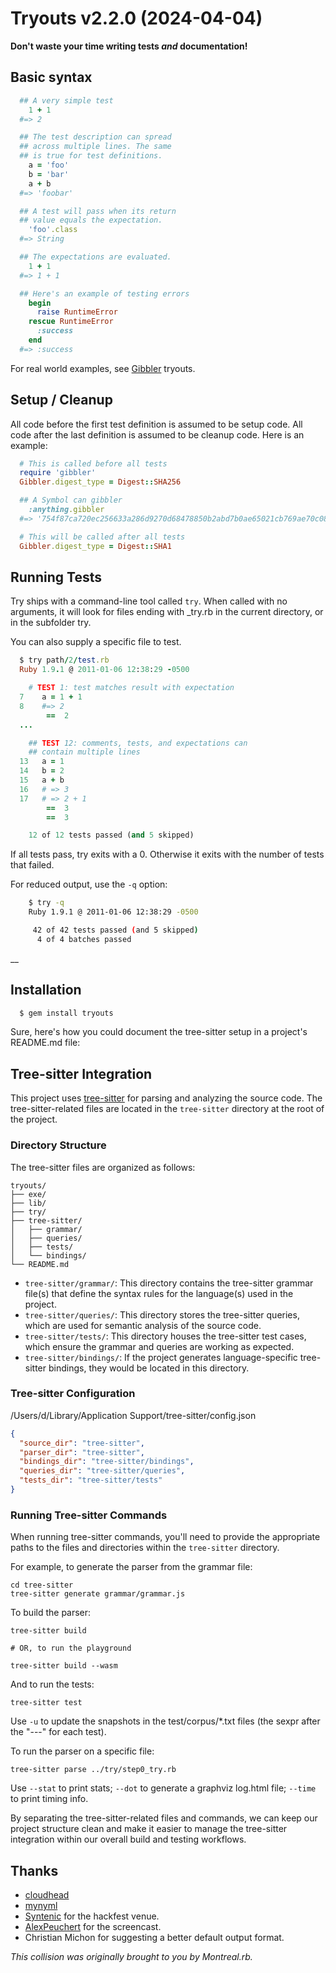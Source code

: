 # Tryouts v2.2.0 (2024-04-04)

**Don't waste your time writing tests _and_ documentation!**


## Basic syntax

```ruby
  ## A very simple test
    1 + 1
  #=> 2

  ## The test description can spread
  ## across multiple lines. The same
  ## is true for test definitions.
    a = 'foo'
    b = 'bar'
    a + b
  #=> 'foobar'

  ## A test will pass when its return
  ## value equals the expectation.
    'foo'.class
  #=> String

  ## The expectations are evaluated.
    1 + 1
  #=> 1 + 1

  ## Here's an example of testing errors
    begin
      raise RuntimeError
    rescue RuntimeError
      :success
    end
  #=> :success
```

For real world examples, see [Gibbler](https://github.com/delano/gibbler/) tryouts.


## Setup / Cleanup

All code before the first test definition is assumed to be setup code. All code after the last definition is assumed to be cleanup code. Here is an example:

```ruby
  # This is called before all tests
  require 'gibbler'
  Gibbler.digest_type = Digest::SHA256

  ## A Symbol can gibbler
    :anything.gibbler
  #=> '754f87ca720ec256633a286d9270d68478850b2abd7b0ae65021cb769ae70c08'

  # This will be called after all tests
  Gibbler.digest_type = Digest::SHA1
```


## Running Tests

Try ships with a command-line tool called `try`. When called with no arguments, it will look for files ending with _try.rb in the current directory, or in the subfolder try.

You can also supply a specific file to test.

```ruby
  $ try path/2/test.rb
  Ruby 1.9.1 @ 2011-01-06 12:38:29 -0500

    # TEST 1: test matches result with expectation
  7    a = 1 + 1
  8    #=> 2
        ==  2
  ...

    ## TEST 12: comments, tests, and expectations can
    ## contain multiple lines
  13   a = 1
  14   b = 2
  15   a + b
  16   # => 3
  17   # => 2 + 1
        ==  3
        ==  3

    12 of 12 tests passed (and 5 skipped)
```

If all tests pass, try exits with a 0. Otherwise it exits with the number of tests that failed.


For reduced output, use the `-q` option:

```bash
    $ try -q
    Ruby 1.9.1 @ 2011-01-06 12:38:29 -0500

     42 of 42 tests passed (and 5 skipped)
      4 of 4 batches passed
```

__
## Installation

```bash
  $ gem install tryouts
```

Sure, here's how you could document the tree-sitter setup in a project's README.md file:

## Tree-sitter Integration

This project uses [tree-sitter](https://tree-sitter.github.io/tree-sitter/) for parsing and analyzing the source code. The tree-sitter-related files are located in the `tree-sitter` directory at the root of the project.

### Directory Structure

The tree-sitter files are organized as follows:

```
tryouts/
├── exe/
├── lib/
├── try/
├── tree-sitter/
│   ├── grammar/
│   ├── queries/
│   ├── tests/
│   └── bindings/
└── README.md
```

- `tree-sitter/grammar/`: This directory contains the tree-sitter grammar file(s) that define the syntax rules for the language(s) used in the project.
- `tree-sitter/queries/`: This directory stores the tree-sitter queries, which are used for semantic analysis of the source code.
- `tree-sitter/tests/`: This directory houses the tree-sitter test cases, which ensure the grammar and queries are working as expected.
- `tree-sitter/bindings/`: If the project generates language-specific tree-sitter bindings, they would be located in this directory.

### Tree-sitter Configuration

/Users/d/Library/Application Support/tree-sitter/config.json

```json
{
  "source_dir": "tree-sitter",
  "parser_dir": "tree-sitter",
  "bindings_dir": "tree-sitter/bindings",
  "queries_dir": "tree-sitter/queries",
  "tests_dir": "tree-sitter/tests"
}
```

### Running Tree-sitter Commands

When running tree-sitter commands, you'll need to provide the appropriate paths to the files and directories within the `tree-sitter` directory.

For example, to generate the parser from the grammar file:

```
cd tree-sitter
tree-sitter generate grammar/grammar.js
```

To build the parser:

```
tree-sitter build

# OR, to run the playground

tree-sitter build --wasm
```

And to run the tests:

```
tree-sitter test
```
Use `-u` to update the snapshots in the test/corpus/*.txt files (the sexpr after the "---" for each test).

To run the parser on a specific file:

```
tree-sitter parse ../try/step0_try.rb
```

Use `--stat` to print stats; `--dot` to generate a graphviz log.html file; `--time` to print timing info.

By separating the tree-sitter-related files and commands, we can keep our project structure clean and make it easier to manage the tree-sitter integration within our overall build and testing workflows.


## Thanks

* [cloudhead](https://github.com/cloudhead)
* [mynyml](https://github.com/mynyml)
* [Syntenic](https://syntenic.com/) for the hackfest venue.
* [AlexPeuchert](https://www.rubypulse.com/) for the screencast.
* Christian Michon for suggesting a better default output format.

*This collision was originally brought to you by Montreal.rb.*
